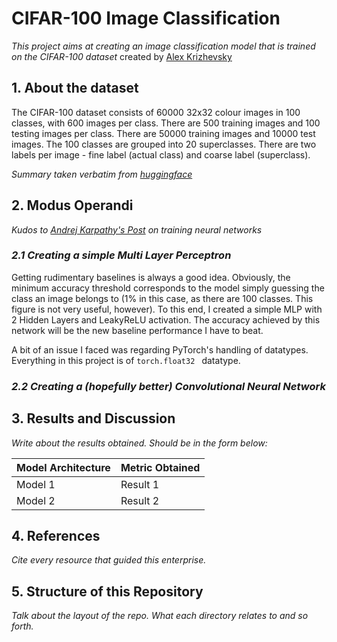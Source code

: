 # **CIFAR-100 Image Classification** 
_This project aims at creating an image classification model that is trained on the CIFAR-100 dataset_
created by [Alex Krizhevsky](https://www.cs.toronto.edu/~kriz/cifar.html)

## **1. About the dataset**
The CIFAR-100 dataset consists of 60000 32x32
colour images in 100 classes, with 600 images 
per class. There are 500 training images and 
100 testing images per class. There are 50000 
training images and 10000 test images. 
The 100 classes are grouped into 20 
superclasses. There are two labels per 
image - fine label (actual class) and coarse label
(superclass).

_Summary taken verbatim from [huggingface](https://huggingface.co/datasets/cifar100)_


## **2. Modus Operandi**

_Kudos to [Andrej Karpathy's Post](https://karpathy.github.io/2019/04/25/recipe/) on 
training neural networks_  

### _**2.1 Creating a simple Multi Layer Perceptron**_
Getting rudimentary baselines is always a good idea. Obviously, the minimum accuracy threshold corresponds to the model simply guessing the class an image belongs to (1% in this case, as there are 100 classes. This figure is not very useful, however). To this end, I created a simple MLP with 2 Hidden Layers and LeakyReLU activation. 
The accuracy achieved by this network will be the new baseline performance I have to beat.

A bit of an issue I faced was regarding PyTorch's handling of datatypes. Everything in this project is of ``` torch.float32  ``` datatype.

### _**2.2 Creating a (hopefully better) Convolutional Neural Network**_



## **3. Results and Discussion** 
_Write about the results obtained. Should be in the form below:_

| **Model Architecture** | **Metric Obtained** |
|------------------------|---------------------|
| Model 1                | Result 1            |
| Model 2                | Result 2            |

## **4. References**
_Cite every resource that guided this enterprise._

## 5. Structure of this Repository 
_Talk about the layout of the repo. What each directory relates to and so forth._




